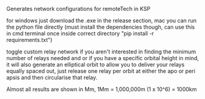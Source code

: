 Generates network configurations for remoteTech in KSP

for windows just download the .exe in the release section, mac you can run the python file directly (must install the dependencies though, can use this in cmd terminal once inside correct directory "pip install -r requirements.txt")

toggle custom relay network if you aren't interested in finding the minimum number of relays needed and or if you have a specific orbital height in mind, it will also generate an elliptical orbit to allow you to deliver your relays equally spaced out, just release one relay per orbit at either the apo or peri apsis and then circularise that relay.

Almost all results are shown in Mm, 1Mm = 1,000,000m (1 x 10^6) = 1000km
